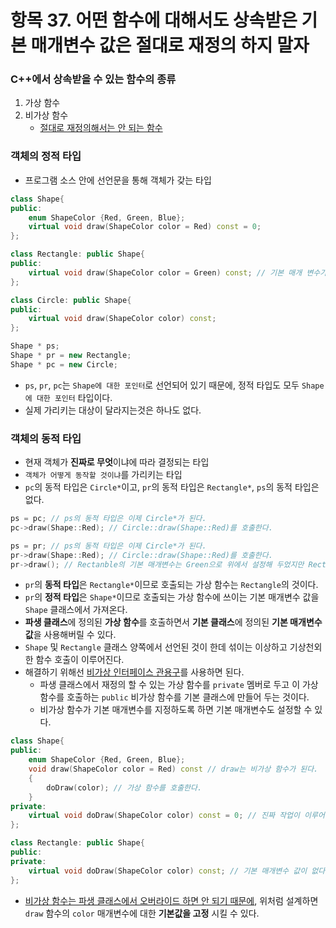 # 항목 37. 어떤 함수에 대해서도 상속받은 기본 매개변수 값은 절대로 재정의 하지 말자
### C++에서 상속받을 수 있는 함수의 종류
1. 가상 함수
2. 비가상 함수
    - [절대로 재정의해서는 안 되는 함수](/Chapter6/Item36.md)

### 객체의 정적 타입
- 프로그램 소스 안에 선언문을 통해 객체가 갖는 타입
```cpp
class Shape{
public:
    enum ShapeColor {Red, Green, Blue};
    virtual void draw(ShapeColor color = Red) const = 0;
};

class Rectangle: public Shape{
public:
    virtual void draw(ShapeColor color = Green) const; // 기본 매개 변수가 다르다.
};

class Circle: public Shape{
public:
    virtual void draw(ShapeColor color) const;
};

Shape * ps;
Shape * pr = new Rectangle;
Shape * pc = new Circle;
```
- `ps`, `pr`, `pc`는 `Shape에 대한 포인터`로 선언되어 있기 때문에, 정적 타입도 모두 `Shape에 대한 포인터` 타입이다.
- 실제 가리키는 대상이 달라지는것은 하나도 없다.

### 객체의 동적 타입
- 현재 객체가 **진짜로 무엇**이냐에 따라 결정되는 타입
- `객체가 어떻게 동작할 것이냐`를 가리키는 타입
- `pc`의 동적 타입은 `Circle*`이고, `pr`의 동적 타입은 `Rectangle*`, `ps`의 동적 타입은 없다.
```cpp
ps = pc; // ps의 동적 타입은 이제 Circle*가 된다.
pc->draw(Shape::Red); // Circle::draw(Shape::Red)를 호출한다.

ps = pr; // ps의 동적 타입은 이제 Circle*가 된다.
pr->draw(Shape::Red); // Circle::draw(Shape::Red)를 호출한다.
pr->draw(); // Rectanble의 기본 매개변수는 Green으로 위에서 설정해 두었지만 Rectangle::draw(Shape::Red)를 호출한다. 
```
- `pr`의 **동적 타입**은 `Rectangle*`이므로 호출되는 가상 함수는 `Rectangle`의 것이다.
- `pr`의 **정적 타입**은 `Shape*`이므로 호출되는 가상 함수에 쓰이는 기본 매개변수 값을 `Shape` 클래스에서 가져온다.
- **파생 클래스**에 정의된 **가상 함수**를 호출하면서 **기본 클래스**에 정의된 **기본 매개변수 값**을 사용해버릴 수 있다.
- `Shape` 및 `Rectangle` 클래스 양쪽에서 선언된 것이 한데 섞이는 이상하고 기상천외한 함수 호출이 이루어진다.
- 해결하기 위해선 [비가상 인터페이스 관용구](/Chapter6/Item35.md)를 사용하면 된다.
    - 파생 클래스에서 재정의 할 수 있는 가상 함수를 `private` 멤버로 두고 이 가상 함수를 호출하는 `public` 비가상 함수를 기본 클래스에 만들어 두는 것이다.
    - 비가상 함수가 기본 매개변수를 지정하도록 하면 기본 매개변수도 설정할 수 있다.
```cpp
class Shape{
public:
    enum ShapeColor {Red, Green, Blue};
    void draw(ShapeColor color = Red) const // draw는 비가상 함수가 된다.
    {
        doDraw(color); // 가상 함수를 호출한다.
    }
private:
    virtual void doDraw(ShapeColor color) const = 0; // 진짜 작업이 이루어 지는 함수
};

class Rectangle: public Shape{
public:
private:
    virtual void doDraw(ShapeColor color) const; // 기본 매개변수 값이 없다.
};
```
- [비가상 함수는 파생 클래스에서 오버라이드 하면 안 되기 때문에](/Chapter6/Item36.md), 위처럼 설계하면 `draw` 함수의 `color` 매개변수에 대한 **기본값을 고정** 시킬 수 있다.